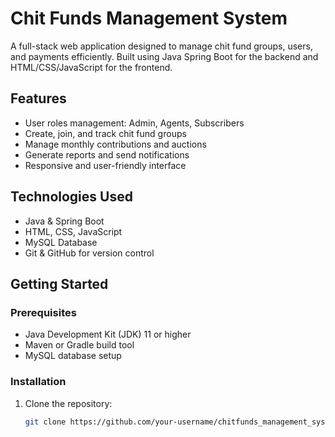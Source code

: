 # Chit Funds Management System

A full-stack web application designed to manage chit fund groups, users, and payments efficiently. Built using Java Spring Boot for the backend and HTML/CSS/JavaScript for the frontend.

## Features

- User roles management: Admin, Agents, Subscribers  
- Create, join, and track chit fund groups  
- Manage monthly contributions and auctions  
- Generate reports and send notifications  
- Responsive and user-friendly interface

## Technologies Used

- Java & Spring Boot  
- HTML, CSS, JavaScript  
- MySQL Database  
- Git & GitHub for version control  

## Getting Started

### Prerequisites

- Java Development Kit (JDK) 11 or higher  
- Maven or Gradle build tool  
- MySQL database setup

### Installation

1. Clone the repository:  
   ```bash
   git clone https://github.com/your-username/chitfunds_management_system.git
